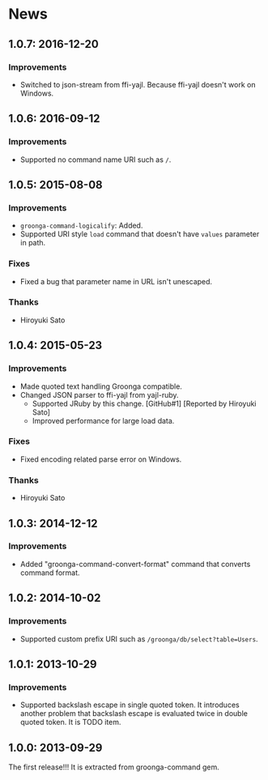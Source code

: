 # News

## 1.0.7: 2016-12-20

### Improvements

  * Switched to json-stream from ffi-yajl. Because ffi-yajl doesn't work on Windows.

## 1.0.6: 2016-09-12

### Improvements

  * Supported no command name URI such as `/`.

## 1.0.5: 2015-08-08

### Improvements

  * `groonga-command-logicalify`: Added.
  * Supported URI style `load` command that doesn't have `values`
    parameter in path.

### Fixes

  * Fixed a bug that parameter name in URL isn't unescaped.

### Thanks

  * Hiroyuki Sato

## 1.0.4: 2015-05-23

### Improvements

  * Made quoted text handling Groonga compatible.
  * Changed JSON parser to ffi-yajl from yajl-ruby.
    * Supported JRuby by this change.
      [GitHub#1] [Reported by Hiroyuki Sato]
    * Improved performance for large load data.

### Fixes

  * Fixed encoding related parse error on Windows.

### Thanks

  * Hiroyuki Sato

## 1.0.3: 2014-12-12

### Improvements

  * Added "groonga-command-convert-format" command that converts
    command format.

## 1.0.2: 2014-10-02

### Improvements

  * Supported custom prefix URI such as `/groonga/db/select?table=Users`.

## 1.0.1: 2013-10-29

### Improvements

  * Supported backslash escape in single quoted token. It introduces
    another problem that backslash escape is evaluated twice in double
    quoted token. It is TODO item.

## 1.0.0: 2013-09-29

The first release!!! It is extracted from groonga-command gem.

